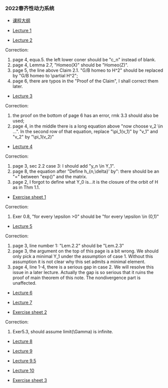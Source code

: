 ##  

### 2022春齐性动力系统


- [课程大纲](https://runlinzhang.github.io/2022齐性动力系统课程大纲.pdf?raw=true)

- [Lecture 1](https://runlinzhang.github.io/Lec1.pdf?raw=true)

- [Lecture 2](https://runlinzhang.github.io/Lec2.pdf?raw=true)

Correction:
1. page 4, equa.5. the left lower coner should be "c_n" instead of blank. 
2. page 4, Lemma 2.7, "Homeo(X)" should be "Homeo(Z)".
3. page 5, the line above Claim 2.1. "G/B homeo to H^2" should be replaced by "G/B homeo to \partial H^2";
4. page 6, there are typos in the "Proof of the Claim", I shall correct them later.

- [Lecture 3](https://runlinzhang.github.io/Lec3.pdf?raw=true)

Correction:
1. the proof on the bottom of page 6 has an error, rmk 3.3 should also be used;
2. page 4, in the middle there is a long equation above "now choose v_2 \in ...". In the second row of that equation, replace "\pi_1(v_1)" by "v_1" and "v_2" by "\pi_1(v_2)"

- [Lecture 4](https://runlinzhang.github.io/Lec4.pdf?raw=true)

Correction:
1. page 3, sec 2.2 case 3: I should add "y_n \in Y_1".
2. page 8, the equation after "Define h_{n,\delta}' by": there should be an "=" between "exp()" and the matrix.
3. page 2, I forgot to define what Y_0 is...it is the closure of the orbit of H as in Thm 1.1.

- [Exercise sheet 1](https://runlinzhang.github.io/EXER_1.pdf?raw=true)

Correction:
1. Exer 0.8, "for every \epsilon >0" should be "for every \epsilon \in (0,1)"

- [Lecture 5](https://runlinzhang.github.io/Lec5.pdf?raw=true)

Correction:
1. page 3, line number 1: "Lem.2.2" should be "Lem.2.3"
2. page 3, the argument on the top of this page is a bit wrong. We should only pick a minimal Y_1 under the assumption of case 1. Without this assumption it is not clear why this set admits a minimal element. 
3. page 4, line 1-4, there is a serious gap in case 2. We will resolve this issue in a later lecture. Actually the gap is so serious that it ruins the proof of main theorem of this note. The nondivergence part is unaffected.

- [Lecture 6](https://runlinzhang.github.io/Lec6.pdf?raw=true)

- [Lecture 7](https://runlinzhang.github.io/Lec7.pdf?raw=true)

- [Exercise sheet 2](https://runlinzhang.github.io/EXER_2.pdf?raw=true)

Correction:
1. Exer5.3, should assume limit(\Gamma) is infinite.

- [Lecture 8](https://runlinzhang.github.io/Lec8.pdf?raw=true)

- [Lecture 9](https://runlinzhang.github.io/Lec9.pdf?raw=true)

- [Lecture 9.5](https://runlinzhang.github.io/Lec9.5.pdf?raw=true)

- [Lecture 10](https://runlinzhang.github.io/Lec10.pdf?raw=true)

- [Exercise sheet 3](https://runlinzhang.github.io/EXER_3.pdf?raw=true)

